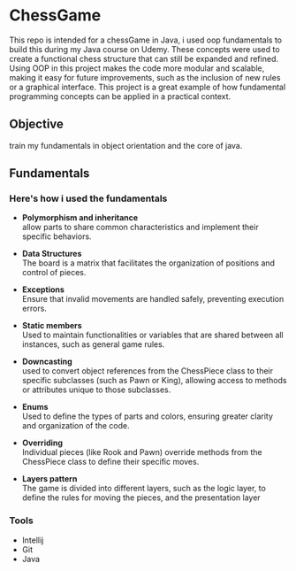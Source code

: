 # ChessGame
This repo is intended for a chessGame in Java, i used oop fundamentals to build this during my Java course on Udemy.
These concepts were used to create a functional chess structure that can still be expanded and refined.
Using OOP in this project makes the code more modular and scalable, making it easy for future improvements, such as the inclusion of new rules or a graphical interface.
This project is a great example of how fundamental programming concepts can be applied in a practical context​.

## Objective 
train my fundamentals in object orientation and the core of java.

## Fundamentals  
  ### Here's how i used the fundamentals 
- **Polymorphism and inheritance**\
allow parts to share common characteristics and implement their specific behaviors.


- **Data Structures**\
The board is a matrix that facilitates the organization of positions and control of pieces.


- **Exceptions**\
Ensure that invalid movements are handled safely, preventing execution errors.

  
- **Static members**\
Used to maintain functionalities or variables that are shared between all instances, such as general game rules.


- **Downcasting**\
used to convert object references from the ChessPiece class to their specific subclasses (such as Pawn or King), allowing access to methods or attributes unique to those subclasses.


- **Enums**\
Used to define the types of parts and colors, ensuring greater clarity and organization of the code.


- **Overriding**\
Individual pieces (like Rook and Pawn) override methods from the ChessPiece class to define their specific moves.


- **Layers pattern**\
The game is divided into different layers, such as the logic layer, to define the rules for moving the pieces, and the presentation layer


  
### Tools
- Intellij
- Git
- Java
 
